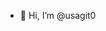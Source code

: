- 👋 Hi, I’m @usagit0


<!---
usagit0/usagit0 is a ✨ special ✨ repository because its `README.md` (this file) appears on your GitHub profile.
You can click the Preview link to take a look at your changes.
--->
